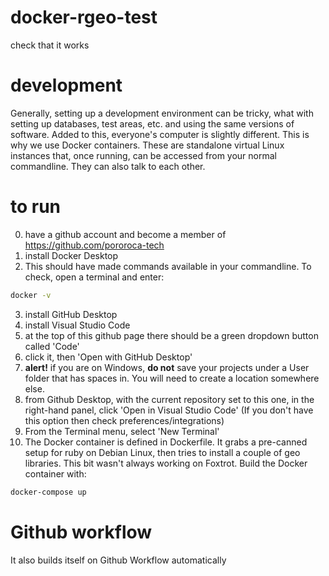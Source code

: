 # docker-rgeo-test
check that it works

# development
Generally, setting up a development environment can be tricky, what with setting up databases, test areas, etc. and using the same versions of software. Added to this, everyone's computer is slightly different. This is why we use Docker containers. These are standalone virtual Linux instances that, once running, can be accessed from your normal commandline. They can also talk to each other.

# to run
0. have a github account and become a member of https://github.com/pororoca-tech
1. install Docker Desktop
2. This should have made commands available in your commandline. To check, open a terminal and enter:
```sh
docker -v
```
3. install GitHub Desktop
4. install Visual Studio Code
5. at the top of this github page there should be a green dropdown button called 'Code'
6. click it, then 'Open with GitHub Desktop'
7. **alert!** if you are on Windows, **do not** save your projects under a User folder that has spaces in. You will need to create a location somewhere else.
8. from Github Desktop, with the current repository set to this one, in the right-hand panel, click 'Open in Visual Studio Code' (If you don't have this option then check preferences/integrations)
9. From the Terminal menu, select 'New Terminal'
10. The Docker container is defined in Dockerfile. It grabs a pre-canned setup for ruby on Debian Linux, then tries to install a couple of geo libraries. This bit wasn't always working on Foxtrot. Build the Docker container with:
```sh
docker-compose up
```

# Github workflow
It also builds itself on Github Workflow automatically
